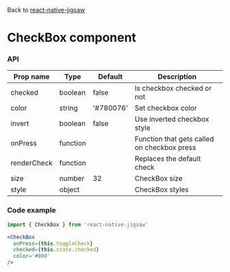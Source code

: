 Back to [react-native-jigsaw](../../README.md)

CheckBox component
================
### API
Prop name        | Type      | Default   | Description
---------------- | --------- | --------- | ------------------
checked          | boolean   | false     | Is checkbox checked or not
color            | string    | '#780076' | Set checkbox color
invert           | boolean   | false     | Use inverted checkbox style
onPress          | function  |           | Function that gets called on checkbox press
renderCheck      | function  |           | Replaces the default check
size             | number    | 32        | CheckBox size
style            | object    |           | CheckBox styles

### Code example

```jsx
import { CheckBox } from 'react-native-jigsaw'

<CheckBox
  onPress={this.toggleCheck}
  checked={this.state.checked}
  color='#000'
/>
```
